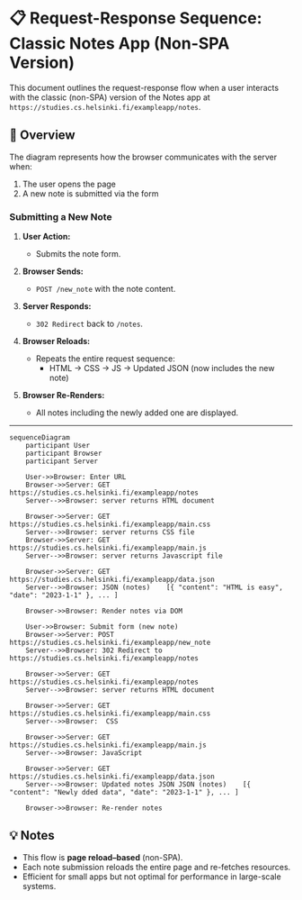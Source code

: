 # 📋 Request-Response Sequence: Classic Notes App (Non-SPA Version)

This document outlines the request-response flow when a user interacts with the classic (non-SPA) version of the Notes app at  
`https://studies.cs.helsinki.fi/exampleapp/notes`.

## 🧭 Overview

The diagram represents how the browser communicates with the server when:

1. The user opens the page
2. A new note is submitted via the form


### Submitting a New Note

1. **User Action:**  
   - Submits the note form.

2. **Browser Sends:**
   - `POST /new_note` with the note content.

3. **Server Responds:**
   - `302 Redirect` back to `/notes`.

4. **Browser Reloads:**
   - Repeats the entire request sequence:
     - HTML → CSS → JS → Updated JSON (now includes the new note)

5. **Browser Re-Renders:**
   - All notes including the newly added one are displayed.

---
```mermaid
sequenceDiagram
    participant User
    participant Browser
    participant Server

    User->>Browser: Enter URL
    Browser->>Server: GET https://studies.cs.helsinki.fi/exampleapp/notes
    Server-->>Browser: server returns HTML document

    Browser->>Server: GET https://studies.cs.helsinki.fi/exampleapp/main.css
    Server-->>Browser: server returns CSS file
    Browser->>Server: GET https://studies.cs.helsinki.fi/exampleapp/main.js
    Server-->>Browser: server returns Javascript file

    Browser->>Server: GET https://studies.cs.helsinki.fi/exampleapp/data.json
    Server-->>Browser: JSON (notes)    [{ "content": "HTML is easy", "date": "2023-1-1" }, ... ]

    Browser->>Browser: Render notes via DOM

    User->>Browser: Submit form (new note)
    Browser->>Server: POST https://studies.cs.helsinki.fi/exampleapp/new_note
    Server-->>Browser: 302 Redirect to https://studies.cs.helsinki.fi/exampleapp/notes

    Browser->>Server: GET https://studies.cs.helsinki.fi/exampleapp/notes
    Server-->>Browser: server returns HTML document

    Browser->>Server: GET https://studies.cs.helsinki.fi/exampleapp/main.css
    Server-->>Browser:  CSS

    Browser->>Server: GET https://studies.cs.helsinki.fi/exampleapp/main.js
    Server-->>Browser: JavaScript

    Browser->>Server: GET https://studies.cs.helsinki.fi/exampleapp/data.json
    Server-->>Browser: Updated notes JSON JSON (notes)    [{ "content": "Newly dded data", "date": "2023-1-1" }, ... ]

    Browser->>Browser: Re-render notes
```

## 💡 Notes

- This flow is **page reload–based** (non-SPA).
- Each note submission reloads the entire page and re-fetches resources.
- Efficient for small apps but not optimal for performance in large-scale systems.


